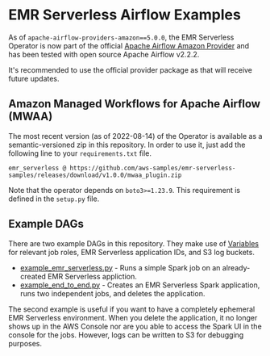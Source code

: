 # EMR Serverless Airflow Examples

As of `apache-airflow-providers-amazon==5.0.0`, the EMR Serverless Operator is now part of the official [Apache Airflow Amazon Provider](https://airflow.apache.org/docs/apache-airflow-providers-amazon/stable/index.html) and has been tested with open source Apache Airflow v2.2.2.

It's recommended to use the official provider package as that will receive future updates.

## Amazon Managed Workflows for Apache Airflow (MWAA)

The most recent version (as of 2022-08-14) of the Operator is available as a semantic-versioned zip in this repository. In order to use it, just add the following line to your `requirements.txt` file.

```
emr_serverless @ https://github.com/aws-samples/emr-serverless-samples/releases/download/v1.0.0/mwaa_plugin.zip
```

Note that the operator depends on `boto3>=1.23.9`. This requirement is defined in the `setup.py` file.

## Example DAGs

There are two example DAGs in this repository. They make use of [Variables](https://airflow.apache.org/docs/apache-airflow/stable/howto/variable.html) for relevant job roles, EMR Serverless application IDs, and S3 log buckets.

- [example_emr_serverless.py](./dags/example_emr_serverless.py) - Runs a simple Spark job on an already-created EMR Serverless appliction.
- [example_end_to_end.py](./dags/example_end_to_end.py) - Creates an EMR Serverless Spark application, runs two independent jobs, and deletes the application.

The second example is useful if you want to have a completely ephemeral EMR Serverless environment. When you delete the application, it no longer shows up in the AWS Console nor are you able to access the Spark UI in the console for the jobs. However, logs can be written to S3 for debugging purposes.